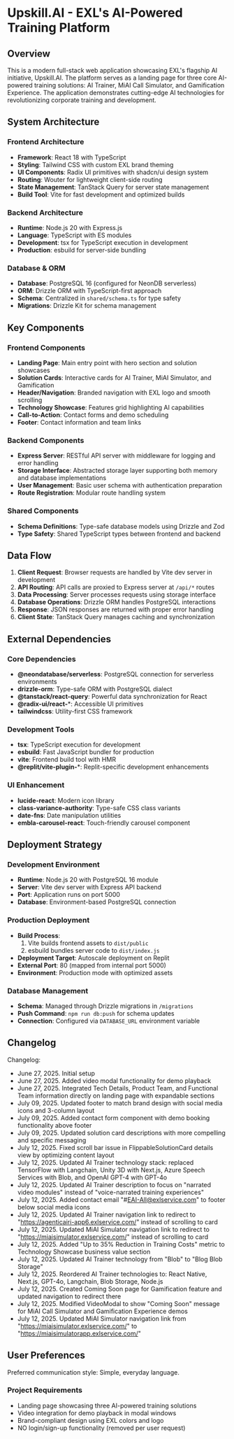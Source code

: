 # Upskill.AI - EXL's AI-Powered Training Platform

## Overview

This is a modern full-stack web application showcasing EXL's flagship AI initiative, Upskill.AI. The platform serves as a landing page for three core AI-powered training solutions: AI Trainer, MiAI Call Simulator, and Gamification Experience. The application demonstrates cutting-edge AI technologies for revolutionizing corporate training and development.

## System Architecture

### Frontend Architecture
- **Framework**: React 18 with TypeScript
- **Styling**: Tailwind CSS with custom EXL brand theming
- **UI Components**: Radix UI primitives with shadcn/ui design system
- **Routing**: Wouter for lightweight client-side routing
- **State Management**: TanStack Query for server state management
- **Build Tool**: Vite for fast development and optimized builds

### Backend Architecture
- **Runtime**: Node.js 20 with Express.js
- **Language**: TypeScript with ES modules
- **Development**: tsx for TypeScript execution in development
- **Production**: esbuild for server-side bundling

### Database & ORM
- **Database**: PostgreSQL 16 (configured for NeonDB serverless)
- **ORM**: Drizzle ORM with TypeScript-first approach
- **Schema**: Centralized in `shared/schema.ts` for type safety
- **Migrations**: Drizzle Kit for schema management

## Key Components

### Frontend Components
- **Landing Page**: Main entry point with hero section and solution showcases
- **Solution Cards**: Interactive cards for AI Trainer, MiAI Simulator, and Gamification
- **Header/Navigation**: Branded navigation with EXL logo and smooth scrolling
- **Technology Showcase**: Features grid highlighting AI capabilities
- **Call-to-Action**: Contact forms and demo scheduling
- **Footer**: Contact information and team links

### Backend Components
- **Express Server**: RESTful API server with middleware for logging and error handling
- **Storage Interface**: Abstracted storage layer supporting both memory and database implementations
- **User Management**: Basic user schema with authentication preparation
- **Route Registration**: Modular route handling system

### Shared Components
- **Schema Definitions**: Type-safe database models using Drizzle and Zod
- **Type Safety**: Shared TypeScript types between frontend and backend

## Data Flow

1. **Client Request**: Browser requests are handled by Vite dev server in development
2. **API Routing**: API calls are proxied to Express server at `/api/*` routes
3. **Data Processing**: Server processes requests using storage interface
4. **Database Operations**: Drizzle ORM handles PostgreSQL interactions
5. **Response**: JSON responses are returned with proper error handling
6. **Client State**: TanStack Query manages caching and synchronization

## External Dependencies

### Core Dependencies
- **@neondatabase/serverless**: PostgreSQL connection for serverless environments
- **drizzle-orm**: Type-safe ORM with PostgreSQL dialect
- **@tanstack/react-query**: Powerful data synchronization for React
- **@radix-ui/react-***: Accessible UI primitives
- **tailwindcss**: Utility-first CSS framework

### Development Tools
- **tsx**: TypeScript execution for development
- **esbuild**: Fast JavaScript bundler for production
- **vite**: Frontend build tool with HMR
- **@replit/vite-plugin-***: Replit-specific development enhancements

### UI Enhancement
- **lucide-react**: Modern icon library
- **class-variance-authority**: Type-safe CSS class variants
- **date-fns**: Date manipulation utilities
- **embla-carousel-react**: Touch-friendly carousel component

## Deployment Strategy

### Development Environment
- **Runtime**: Node.js 20 with PostgreSQL 16 module
- **Server**: Vite dev server with Express API backend
- **Port**: Application runs on port 5000
- **Database**: Environment-based PostgreSQL connection

### Production Deployment
- **Build Process**: 
  1. Vite builds frontend assets to `dist/public`
  2. esbuild bundles server code to `dist/index.js`
- **Deployment Target**: Autoscale deployment on Replit
- **External Port**: 80 (mapped from internal port 5000)
- **Environment**: Production mode with optimized assets

### Database Management
- **Schema**: Managed through Drizzle migrations in `/migrations`
- **Push Command**: `npm run db:push` for schema updates
- **Connection**: Configured via `DATABASE_URL` environment variable

## Changelog

Changelog:
- June 27, 2025. Initial setup
- June 27, 2025. Added video modal functionality for demo playback
- June 27, 2025. Integrated Tech Details, Product Team, and Functional Team information directly on landing page with expandable sections
- July 09, 2025. Updated footer to match brand design with social media icons and 3-column layout
- July 09, 2025. Added contact form component with demo booking functionality above footer
- July 09, 2025. Updated solution card descriptions with more compelling and specific messaging
- July 12, 2025. Fixed scroll bar issue in FlippableSolutionCard details view by optimizing content layout
- July 12, 2025. Updated AI Trainer technology stack: replaced TensorFlow with Langchain, Unity 3D with Next.js, Azure Speech Services with Blob, and OpenAI GPT-4 with GPT-4o
- July 12, 2025. Updated AI Trainer description to focus on "narrated video modules" instead of "voice-narrated training experiences"
- July 12, 2025. Added contact email "#EAI-All@exlservice.com" to footer below social media icons
- July 12, 2025. Updated AI Trainer navigation link to redirect to "https://agenticairi-app6.exlservice.com/" instead of scrolling to card
- July 12, 2025. Updated MiAI Simulator navigation link to redirect to "https://miaisimulator.exlservice.com/" instead of scrolling to card
- July 12, 2025. Added "Up to 35% Reduction in Training Costs" metric to Technology Showcase business value section
- July 12, 2025. Updated AI Trainer technology from "Blob" to "Blog Blob Storage"
- July 12, 2025. Reordered AI Trainer technologies to: React Native, Next.js, GPT-4o, Langchain, Blob Storage, Node.js
- July 12, 2025. Created Coming Soon page for Gamification feature and updated navigation to redirect there
- July 12, 2025. Modified VideoModal to show "Coming Soon" message for MiAI Call Simulator and Gamification Experience demos
- July 12, 2025. Updated MiAI Simulator navigation link from "https://miaisimulator.exlservice.com/" to "https://miaisimulatorapp.exlservice.com/"

## User Preferences

Preferred communication style: Simple, everyday language.

### Project Requirements
- Landing page showcasing three AI-powered training solutions
- Video integration for demo playback in modal windows
- Brand-compliant design using EXL colors and logo
- NO login/sign-up functionality (removed per user request)